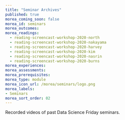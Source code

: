 ```yaml
---
title: "Seminar Archives"
published: true
morea_coming_soon: false
morea_id: seminars
morea_outcomes:
morea_readings:
  - reading-screencast-workshop-2020-north
  - reading-screencast-workshop-2020-nakayama
  - reading-screencast-workshop-2020-harvey
  - reading-screencast-workshop-2020-kim
  - reading-screencast-workshop-2020-nasrin
  - reading-screencast-workshop-2020-burns
morea_experiences:
morea_assessments:
morea_prerequisites:
morea_type: module
morea_icon_url: /morea/seminars/logo.png
morea_labels:
- Seminars
morea_sort_order: 02
---
```


Recorded videos of past Data Science Friday seminars. 
